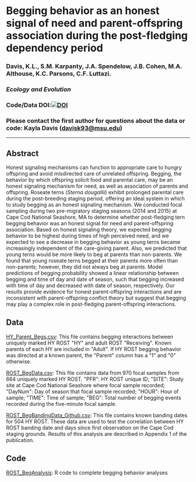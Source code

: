 # Begging behavior as an honest signal of need and parent-offspring association during the post-fledging dependency period

### Davis, K.L., S.M. Karpanty, J.A. Spendelow, J.B. Cohen, M.A. Althouse, K.C. Parsons, C.F. Luttazi. 

### *Ecology and Evolution*

### Code/Data DOI:[![DOI](https://zenodo.org/badge/DOI/10.5281/zenodo.2656718.svg)](https://doi.org/10.5281/zenodo.2656718)

### Please contact the first author for questions about the data or code: Kayla Davis (davisk93@msu.edu)
_______________________________________________________________________________________________________________________________________
## Abstract
Honest signaling mechanisms can function to appropriate care to hungry offspring and avoid misdirected care of unrelated offspring. Begging, the behavior by which offspring solicit food and parental care, may be an honest signaling mechanism for need, as well as association of parents and offspring. Roseate terns (*Sterna dougallii*) exhibit prolonged parental care during the post-breeding staging period, offering an ideal system in which to study begging as an honest signaling mechanism. We conducted focal sampling during two pre-migratory staging seasons (2014 and 2015) at Cape Cod National Seashore, MA to determine whether post-fledging tern begging behavior was an honest signal for need and parent-offspring association. Based on honest signaling theory, we expected begging behavior to be highest during times of high perceived need, and we expected to see a decrease in begging behavior as young terns became increasingly independent of the care-giving parent. Also, we predicted that young terns would be more likely to beg at parents than non-parents. We found that young roseate terns begged at their parents more often than non-parents; however, they did not always beg at parents. Model predictions of begging probability showed a linear relationship between begging and time of day and date of season, such that begging increased with time of day and decreased with date of season, respectively. Our results provide evidence for honest parent-offspring interactions and are inconsistent with parent-offspring conflict theory but suggest that begging may play a complex role in post-fledging parent-offspring interactions.    
## Data
[HY_Parent_Begs.csv](https://github.com/davisk93/ROST-Begging-Behavior/blob/master/HY_Parent_Begs.csv): This file contains begging interactions between uniquely marked HY ROST "HY" and adult ROST "Receiving". Known parents of each HY are included in "Adult". If HY ROST begging behavior was directed at a known parent, the "Parent" column has a "1" and "0" otherwise. 

[ROST_BegData.csv](https://github.com/davisk93/ROST-Begging-Behavior/blob/master/ROST_BegData.csv): This file contains data from 970 focal samples from 664 uniquely marked HY ROST. 
"PFR": HY ROST unique ID;
"SITE": Study site at Cape Cod National Seashore where focal sample recorded;
"DayNum": Day of season that focal sample recorded;
"HOUR": Hour of sample;
"TIME": Time of sample;
"BEG": Total number of begging events recorded during the five-minute focal sample.

[ROST_BegBandingData_Github.csv](https://github.com/davisk93/ROST-Begging-Behavior/blob/master/ROST_BegBandingData.csv): This file contains known banding dates for 504 HY ROST. These data are used to test the correlation between HY ROST banding date and days since first observation on the Cape Cod staging grounds. Results of this analysis are described in Appendix 1 of the publication. 
## Code
[ROST_BegAnalysis](https://github.com/davisk93/ROST-Begging-Behavior/blob/master/ROST_BegAnalysis.R): R code to complete begging behavior analyses
